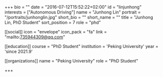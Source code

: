 +++
bio = ""
date = "2016-07-12T15:52:22+02:00"
id = "linjunhong"
interests = ["Autonomous Driving"]
name = "Junhong Lin"
portrait = "/portraits/junhonglin.jpg"
short_bio = ""
short_name = ""
title = "Junhong Lin, PhD Student"
sort_position = 7 
role = "phd"

[[social]]
    icon = "envelope"
    icon_pack = "fa"
    link = "mailto:735944309@qq.com"

[[education]]
    course = "PhD Student"
    institution = 'Peking University'
    year = 'since 2021.9'

[[organizations]]
    name = "Peking University"
    role = "PhD Student"

+++

